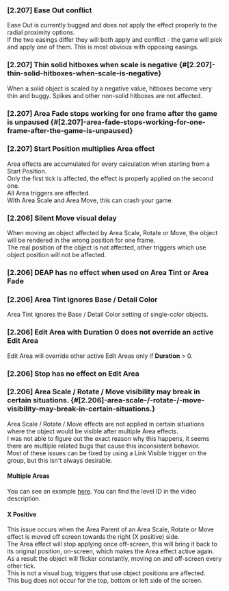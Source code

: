 ### \[2.207\] Ease Out conflict

Ease Out is currently bugged and does not apply the effect properly to the radial proximity options.  
If the two easings differ they will both apply and conflict \- the game will pick and apply one of them. This is most obvious with opposing easings.

### \[2.207\] Thin solid hitboxes when scale is negative {#[2.207]-thin-solid-hitboxes-when-scale-is-negative}

When a solid object is scaled by a negative value, hitboxes become very thin and buggy. Spikes and other non-solid hitboxes are not affected.

### \[2.207\] Area Fade stops working for one frame after the game is unpaused {#[2.207]-area-fade-stops-working-for-one-frame-after-the-game-is-unpaused}

### \[2.207\] Start Position multiplies Area effect

Area effects are accumulated for every calculation when starting from a Start Position.  
Only the first tick is affected, the effect is properly applied on the second one.  
All Area triggers are affected.  
With Area Scale and Area Move, this can crash your game.

### \[2.206\] Silent Move visual delay

When moving an object affected by Area Scale, Rotate or Move, the object will be rendered in the wrong position for one frame.  
The real position of the object is not affected, other triggers which use object position will not be affected.

### \[2.206\] DEAP has no effect when used on Area Tint or Area Fade

### \[2.206\] Area Tint ignores Base / Detail Color

Area Tint ignores the Base / Detail Color setting of single-color objects.

### \[2.206\] Edit Area with Duration 0 does not override an active Edit Area

Edit Area will override other active Edit Areas only if **Duration** \> 0\.

### \[2.206\] Stop has no effect on Edit Area

### \[2.206\] Area Scale / Rotate / Move visibility may break in certain situations. {#[2.206]-area-scale-/-rotate-/-move-visibility-may-break-in-certain-situations.}

Area Scale / Rotate / Move effects are not applied in certain situations where the object would be visible after multiple Area effects.  
I was not able to figure out the exact reason why this happens, it seems there are multiple related bugs that cause this inconsistent behavior.  
Most of these issues can be fixed by using a Link Visible trigger on the group, but this isn't always desirable.

#### Multiple Areas

You can see an example [here](https://youtu.be/8IS5lFdIBus). You can find the level ID in the video description.

#### X Positive

This issue occurs when the Area Parent of an Area Scale, Rotate or Move effect is moved off screen towards the right (X positive) side.  
The Area effect will stop applying once off-screen, this will bring it back to its original position, on-screen, which makes the Area effect active again.  
As a result the object will flicker constantly, moving on and off-screen every other tick.  
This is not a visual bug, triggers that use object positions are affected.  
This bug does not occur for the top, bottom or left side of the screen.

